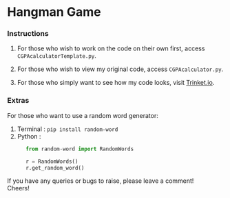 # Hangman Game #

### Instructions ###
1) For those who wish to work on the code on their own first, access `CGPAcalculatorTemplate.py`.

2) For those who wish to view my original code, access `CGPAcalculator.py`.

3) For those who simply want to see how my code looks, visit [Trinket.io](https://trinket.io/python3/d3078fc168?outputOnly=true&runOption=run&showInstructions=true).

### Extras ###
For those who want to use a random word generator:

1) Terminal : `pip install random-word`<br>
2) Python :
```python
      from random-word import RandomWords

      r = RandomWords()
      r.get_random_word()
```

If you have any queries or bugs to raise, please leave a comment!<br>
Cheers!
